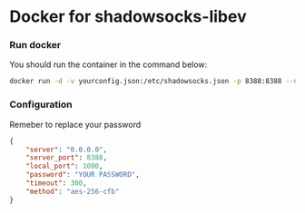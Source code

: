 # Docker for shadowsocks-libev

### Run docker

You should run the container in the command below:

```bash
docker run -d -v yourconfig.json:/etc/shadowsocks.json -p 8388:8388 --name shadowsocks playniuniu/shadowsocks
```

### Configuration

Remeber to replace your password 

```json
{
    "server": "0.0.0.0",
    "server_port": 8388,
    "local_port": 1080,
    "password": "YOUR PASSWORD",
    "timeout": 300,
    "method": "aes-256-cfb"
}
```

